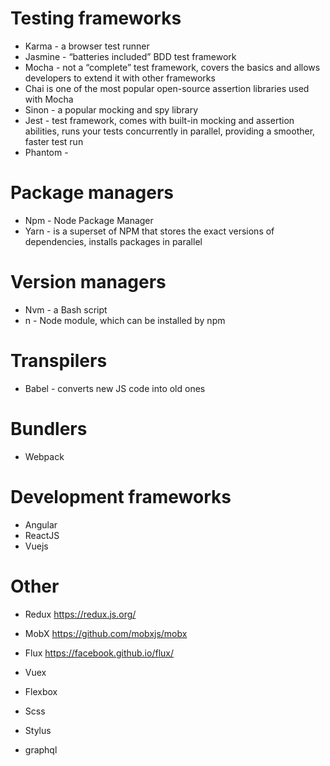 # Testing frameworks

- Karma - a browser test runner
- Jasmine  - “batteries included” BDD test framework
- Mocha - not a “complete” test framework, covers the basics and allows developers to extend it with other frameworks
- Chai is one of the most popular open-source assertion libraries used with Mocha
- Sinon - a popular mocking and spy library
- Jest - test framework, comes with built-in mocking and assertion abilities, runs your tests concurrently in parallel, providing a smoother, faster test run
- Phantom - 

# Package managers
- Npm - Node Package Manager
- Yarn - is a superset of NPM that stores the exact versions of dependencies, installs packages in parallel

# Version managers
- Nvm - a Bash script
- n - Node module, which can be installed by npm

# Transpilers
- Babel - converts new JS code into old ones

# Bundlers
- Webpack

# Development frameworks
- Angular
- ReactJS
- Vuejs

# Other
- Redux https://redux.js.org/
- MobX https://github.com/mobxjs/mobx 
- Flux https://facebook.github.io/flux/ 

- Vuex
- Flexbox
- Scss
- Stylus
- graphql
